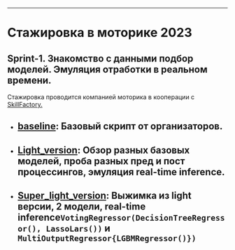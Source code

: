 ***
# Стажировка в моторике 2023

## Sprint-1. Знакомство с данными подбор моделей. Эмуляция отработки в реальном времени.

Стажировка проводится компанией моторика в кооперации с [SkillFactory.](https://skillfactory.ru/)



* ## [**baseline**](https://github.com/hoittoken/Python/blob/198db46d80566745836abb96cb576dbca0f1279c/Py/Projects/progect_motorica/Sprint%201/Read%20data%20and%20Inference.ipynb "От организаторов"): Базовый скрипт от организаторов.

* ## [**Light_version**](https://github.com/hoittoken/Python/blob/198db46d80566745836abb96cb576dbca0f1279c/Py/Projects/progect_motorica/Sprint%201/_Light_version.ipynb "Подготовка к Q&A сессии"): Обзор разных базовых моделей, проба разных пред и пост процессингов, эмуляция real-time inference.

* ## [**Super_light_version**](https://github.com/hoittoken/Python/blob/198db46d80566745836abb96cb576dbca0f1279c/Py/Projects/progect_motorica/Sprint%201/_Super_light_version.ipynb "По итогам Q&A сессии"): Выжимка из light версии, 2 модели, real-time inference```VotingRegressor(DecisionTreeRegressor(), LassoLars())``` и ```MultiOutputRegressor{LGBMRegressor()})```
